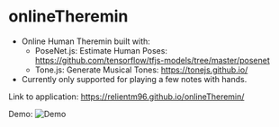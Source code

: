# onlineTheremin
- Online Human Theremin built with:
    * PoseNet.js: Estimate Human Poses: https://github.com/tensorflow/tfjs-models/tree/master/posenet
    * Tone.js: Generate Musical Tones: https://tonejs.github.io/
- Currently only supported for playing a few notes with hands.

Link to application:
https://relientm96.github.io/onlineTheremin/

Demo:
![Demo](demo.gif)